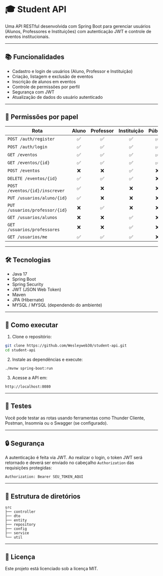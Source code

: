 # 🎓 Student API

Uma API RESTful desenvolvida com Spring Boot para gerenciar usuários (Alunos, Professores e Instituições) com autenticação JWT e controle de eventos institucionais.

---

## 📚 Funcionalidades

- Cadastro e login de usuários (Aluno, Professor e Instituição)
- Criação, listagem e exclusão de eventos
- Inscrição de alunos em eventos
- Controle de permissões por perfil
- Segurança com JWT
- Atualização de dados do usuário autenticado

---

## 🔐 Permissões por papel

| Rota                             | Aluno | Professor | Instituição | Público |
|----------------------------------|:-----:|:---------:|:-----------:|:-------:|
| `POST /auth/register`           | ✅    | ✅        | ✅          | ✅      |
| `POST /auth/login`              | ✅    | ✅        | ✅          | ✅      |
| `GET /eventos`                  | ✅    | ✅        | ✅          | ✅      |
| `GET /eventos/{id}`             | ✅    | ✅        | ✅          | ✅      |
| `POST /eventos`                 | ❌    | ❌        | ✅          | ❌      |
| `DELETE /eventos/{id}`          | ✅    | ✅        | ✅          | ❌      |
| `POST /eventos/{id}/inscrever`  | ✅    | ❌        | ❌          | ❌      |
| `PUT /usuarios/aluno/{id}`      | ✅    | ❌        | ❌          | ❌      |
| `PUT /usuarios/professor/{id}`  | ❌    | ✅        | ❌          | ❌      |
| `GET /usuarios/alunos`          | ❌    | ❌        | ✅          | ❌      |
| `GET /usuarios/professores`     | ❌    | ❌        | ✅          | ❌      |
| `GET /usuarios/me`              | ✅    | ✅        | ✅          | ❌      |

---

## 🛠 Tecnologias

- Java 17
- Spring Boot
- Spring Security
- JWT (JSON Web Token)
- Maven
- JPA (Hibernate)
- MYSQL / MYSQL (dependendo do ambiente)

---

## 🚀 Como executar

1. Clone o repositório:

```bash
git clone https://github.com/Wesleyweb30/student-api.git
cd student-api
```

2. Instale as dependências e execute:

```bash
./mvnw spring-boot:run
```

3. Acesse a API em:
```
http://localhost:8080
```

---

## 🧪 Testes

Você pode testar as rotas usando ferramentas como Thunder Cliente, Postman, Insomnia ou o Swagger (se configurado).

---

## 🔒 Segurança

A autenticação é feita via JWT. Ao realizar o login, o token JWT será retornado e deverá ser enviado no cabeçalho `Authorization` das requisições protegidas:

```
Authorization: Bearer SEU_TOKEN_AQUI
```

---

## 📁 Estrutura de diretórios

```
src
├── controller
├── dto
├── entity
├── repository
├── config
├── service
└── util
```

---

## 📄 Licença

Este projeto está licenciado sob a licença MIT.
